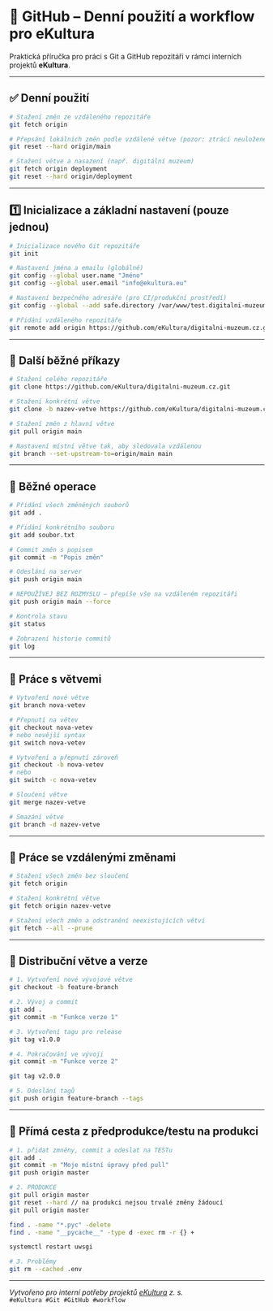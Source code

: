 # 🐙 GitHub – Denní použití a workflow pro eKultura

Praktická příručka pro práci s Git a GitHub repozitáři v rámci interních projektů **eKultura**.

---

## ✅ Denní použití

```bash
# Stažení změn ze vzdáleného repozitáře
git fetch origin

# Přepsání lokálních změn podle vzdálené větve (pozor: ztrácí neuložené změny)
git reset --hard origin/main

# Stažení větve a nasazení (např. digitální muzeum)
git fetch origin deployment
git reset --hard origin/deployment
```

---

## 1️⃣ Inicializace a základní nastavení (pouze jednou)

```bash
# Inicializace nového Git repozitáře
git init

# Nastavení jména a emailu (globálně)
git config --global user.name "Jméno"
git config --global user.email "info@ekultura.eu"

# Nastavení bezpečného adresáře (pro CI/produkční prostředí)
git config --global --add safe.directory /var/www/test.digitalni-muzeum.cz

# Přidání vzdáleného repozitáře
git remote add origin https://github.com/eKultura/digitalni-muzeum.cz.git
```

---

## 🔄 Další běžné příkazy

```bash
# Stažení celého repozitáře
git clone https://github.com/eKultura/digitalni-muzeum.cz.git

# Stažení konkrétní větve
git clone -b nazev-vetve https://github.com/eKultura/digitalni-muzeum.cz.git

# Stažení změn z hlavní větve
git pull origin main

# Nastavení místní větve tak, aby sledovala vzdálenou
git branch --set-upstream-to=origin/main main
```

---

## 🧰 Běžné operace

```bash
# Přidání všech změněných souborů
git add .

# Přidání konkrétního souboru
git add soubor.txt

# Commit změn s popisem
git commit -m "Popis změn"

# Odeslání na server
git push origin main

# NEPOUŽÍVEJ BEZ ROZMYSLU – přepíše vše na vzdáleném repozitáři
git push origin main --force

# Kontrola stavu
git status

# Zobrazení historie commitů
git log
```

---

## 🌿 Práce s větvemi

```bash
# Vytvoření nové větve
git branch nova-vetev

# Přepnutí na větev
git checkout nova-vetev
# nebo novější syntax
git switch nova-vetev

# Vytvoření a přepnutí zároveň
git checkout -b nova-vetev
# nebo
git switch -c nova-vetev

# Sloučení větve
git merge nazev-vetve

# Smazání větve
git branch -d nazev-vetve
```

---

## 🔁 Práce se vzdálenými změnami

```bash
# Stažení všech změn bez sloučení
git fetch origin

# Stažení konkrétní větve
git fetch origin nazev-vetve

# Stažení všech změn a odstranění neexistujících větví
git fetch --all --prune
```

---

## 🚀 Distribuční větve a verze

```bash
# 1. Vytvoření nové vývojové větve
git checkout -b feature-branch

# 2. Vývoj a commit
git add .
git commit -m "Funkce verze 1"

# 3. Vytvoření tagu pro release
git tag v1.0.0

# 4. Pokračování ve vývoji
git commit -m "Funkce verze 2"

git tag v2.0.0

# 5. Odeslání tagů
git push origin feature-branch --tags
```

---

## 🚀 Přímá cesta z předprodukce/testu na produkci

```bash
# 1. přidat zmněny, commit a odeslat na TESTu
git add .
git commit -m "Moje místní úpravy před pull"
git push origin master

# 2. PRODUKCE
git pull origin master
git reset --hard // na produkci nejsou trvalé změny žádoucí
git pull origin master

find . -name "*.pyc" -delete
find . -name "__pycache__" -type d -exec rm -r {} +

systemctl restart uwsgi

# 3. Problémy
git rm --cached .env


```

---

*Vytvořeno pro interní potřeby projektů [eKultura](https://ekultura.eu) z. s.*  
`#eKultura #Git #GitHub #workflow`

